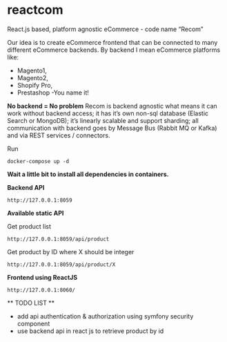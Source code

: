 # reactcom

React.js based, platform agnostic eCommerce - code name “Recom”

Our idea is to create eCommerce frontend that can be connected to many different eCommerce backends. By backend I mean eCommerce platforms like:
- Magento1,
- Magento2, 
- Shopify Pro,
- Prestashop
 -You name it!

**No backend = No problem**
Recom is backend agnostic what means it can work without backend access; it has it’s own non-sql database (Elastic Search or MongoDB); it’s linearly scalable and support sharding; all communication with backend goes by Message Bus (Rabbit MQ or Kafka) and via REST services / connectors.


Run 
```
docker-compose up -d
```

**Wait a little bit to install all dependencies in containers.**

**Backend API**

```
http://127.0.0.1:8059
```

**Available static API**

Get product list
```
http://127.0.0.1:8059/api/product
```

Get product by ID where X should be integer
```
http://127.0.0.1:8059/api/product/X
```

**Frontend using ReactJS**
```
http://127.0.0.1:8060/
```

** TODO LIST **
* add api authentication & authorization using symfony security component
* use backend api in react js to retrieve product by id
